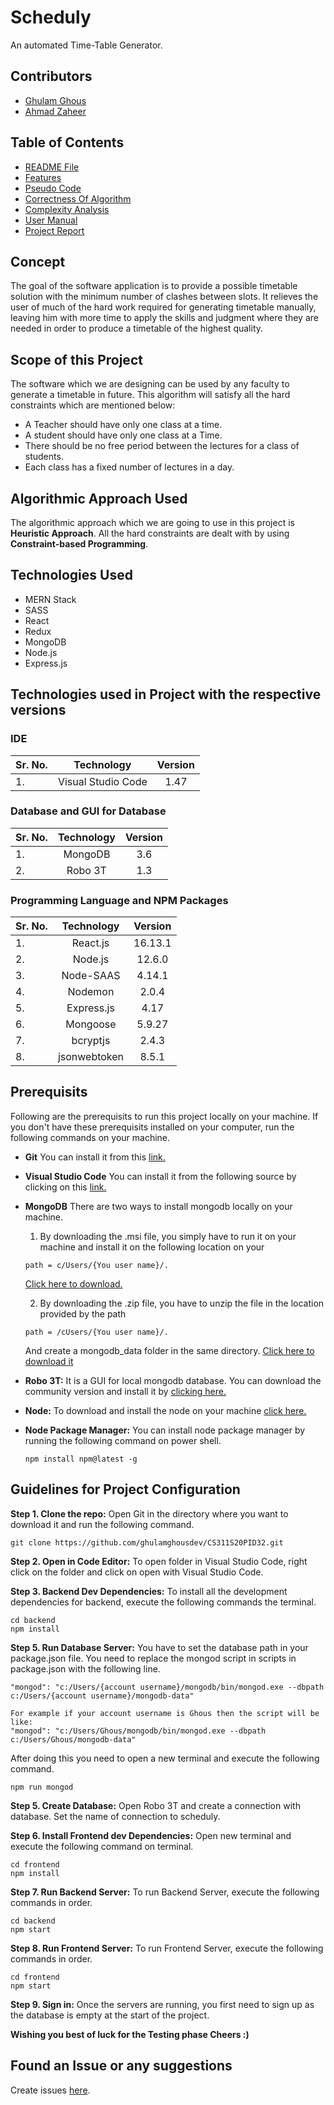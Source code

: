 # Scheduly

An automated Time-Table Generator.

## Contributors

- [Ghulam Ghous](https://github.com/ghulamghousdev)
- [Ahmad Zaheer](https://github.com/ahmadzaheer-dev)

## Table of Contents
- [README File](https://github.com/ghulamghousdev/Scheduly/blob/master/README.md)
- [Features](https://github.com/ghulamghousdev/Scheduly/blob/master/Documentation/features-and-constraints/FeaturesAndConstraints.md)
- [Pseudo Code](https://github.com/ghulamghousdev/Scheduly/blob/master/Documentation/pseudo-code/Pseudo.md)
- [Correctness Of Algorithm](https://github.com/ghulamghousdev/Scheduly/blob/master/Documentation/correctness-of-algorithm/correctness-of-algorithm.md)
- [Complexity Analysis](https://github.com/ghulamghousdev/Scheduly/blob/master/Documentation/complexity-analysis/Complexity%20Analysis.md)
- [User Manual](https://github.com/ghulamghousdev/Scheduly/blob/master/Documentation/user-manual/UserManual.md)
- [Project Report](https://github.com/ghulamghousdev/Scheduly/blob/master/Documentation/project-report/README.md)

## Concept

The goal of the software application is to provide a possible timetable solution with the
minimum number of clashes between slots. It relieves the user of much of the hard work
required for generating timetable manually, leaving him with more time to apply the
skills and judgment where they are needed in order to produce a timetable of the highest
quality.

## Scope of this Project

The software which we are designing can be used by any faculty to generate a timetable in
future. This algorithm will satisfy all the hard constraints which are mentioned below:

- A Teacher should have only one class at a time.
- A student should have only one class at a Time.
- There should be no free period between the lectures for a class of students.
- Each class has a fixed number of lectures in a day.

## Algorithmic Approach Used

The algorithmic approach which we are going to use in this project is **Heuristic Approach**.
All the hard constraints are dealt with by using **Constraint-based Programming**.

## Technologies Used

- MERN Stack
- SASS
- React
- Redux
- MongoDB
- Node.js
- Express.js

## Technologies used in Project with the respective versions

### IDE

| Sr. No. |     Technology     | Version |
| :------ | :----------------: | :-----: |
| 1.      | Visual Studio Code |  1.47   |

### Database and GUI for Database

| Sr. No. | Technology | Version |
| :------ | :--------: | :-----: |
| 1.      |  MongoDB   |   3.6   |
| 2.      |  Robo 3T   |   1.3   |

### Programming Language and NPM Packages

| Sr. No. |  Technology  | Version |
| :------ | :----------: | :-----: |
| 1.      |   React.js   | 16.13.1 |
| 2.      |   Node.js    | 12.6.0  |
| 3.      |  Node-SAAS   | 4.14.1  |
| 4.      |   Nodemon    |  2.0.4  |
| 5.      |  Express.js  |  4.17   |
| 6.      |   Mongoose   | 5.9.27  |
| 7.      |   bcryptjs   |  2.4.3  |
| 8.      | jsonwebtoken |  8.5.1  |

## Prerequisits

Following are the prerequisits to run this project locally on your machine. If you don't have these
prerequisits installed on your computer, run the following commands on your machine.

- **Git**
  You can install it from this [link.](https://git-scm.com/download/win)

- **Visual Studio Code**
  You can install it from the following source by clicking on this [link.](https://code.visualstudio.com/download)

- **MongoDB**
  There are two ways to install mongodb locally on your machine.

  1. By downloading the .msi file, you simply have to run it on your machine and install it
     on the following location on your

  ```
  path = c/Users/{You user name}/.
  ```

  [Click here to download.](https://fastdl.mongodb.org/windows/mongodb-windows-x86_64-4.4.0-signed.msi)

  2. By downloading the .zip file, you have to unzip the file in the location provided by the path

  ```
  path = /cUsers/{You user name}/.
  ```

  And create a mongodb_data folder in the same directory. [Click here to download it](https://fastdl.mongodb.org/windows/mongodb-windows-x86_64-4.4.0.zip)

- **Robo 3T:**
  It is a GUI for local mongodb database. You can download the community version and install it
  by [clicking here.](https://robomongo.org/download)

- **Node:**
  To download and install the node on your machine [click here.](https://nodejs.org/en/download/)

- **Node Package Manager:**
  You can install node package manager by running the following command on power shell.
  ```
  npm install npm@latest -g
  ```

## Guidelines for Project Configuration

**Step 1. Clone the repo:**
Open Git in the directory where you want to download it and run the following command.

```
git clone https://github.com/ghulamghousdev/CS311S20PID32.git
```

**Step 2. Open in Code Editor:**
To open folder in Visual Studio Code, right click on the folder and click on open with
Visual Studio Code.

**Step 3. Backend Dev Dependencies:**
To install all the development dependencies for backend, execute the following commands
the terminal.

```
cd backend
npm install
```

**Step 5. Run Database Server:**
You have to set the database path in your package.json file. You need to replace the
mongod script in scripts in package.json with the following line.

```
"mongod": "c:/Users/{account username}/mongodb/bin/mongod.exe --dbpath c:/Users/{account username}/mongodb-data"

For example if your account username is Ghous then the script will be like:
"mongod": "c:/Users/Ghous/mongodb/bin/mongod.exe --dbpath c:/Users/Ghous/mongodb-data"
```

After doing this you need to open a new terminal and execute the following command.

```
npm run mongod
```

**Step 5. Create Database:**
Open Robo 3T and create a connection with database. Set the name of connection to scheduly.

**Step 6. Install Frontend dev Dependencies:**
Open new terminal and execute the following command on terminal.

```
cd frontend
npm install
```

**Step 7. Run Backend Server:**
To run Backend Server, execute the following commands in order.

```
cd backend
npm start
```

**Step 8. Run Frontend Server:**
To run Frontend Server, execute the following commands in order.

```
cd frontend
npm start
```

**Step 9. Sign in:**
Once the servers are running, you first need to sign up as the database is empty at the start of the project.

**Wishing you best of luck for the Testing phase Cheers :)**

## Found an Issue or any suggestions

Create issues [here](https://github.com/ghulamghousdev/CS311S20PID32/issues/new).
